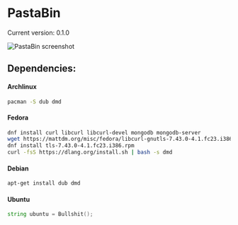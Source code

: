 # PastaBin
Current version: 0.1.0

![PastaBin screenshot](http://i.imgur.com/vR0Hgjd.png)

## Dependencies:
#### Archlinux
```bash
pacman -S dub dmd
```

#### Fedora
```bash
dnf install curl libcurl libcurl-devel mongodb mongodb-server
wget https://mattdm.org/misc/fedora/libcurl-gnutls-7.43.0-4.1.fc23.i386.rpm
dnf install tls-7.43.0-4.1.fc23.i386.rpm
curl -fsS https://dlang.org/install.sh | bash -s dmd
```

#### Debian
```bash
apt-get install dub dmd
```

#### Ubuntu
```d
string ubuntu = Bullshit();
```
